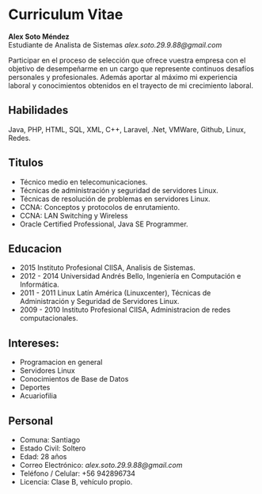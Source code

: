 # Curriculum Vitae

**Alex Soto Méndez**  
Estudiante de Analista de Sistemas 
_alex.soto.29.9.88@gmail.com_  

Participar en el proceso de selección que ofrece vuestra empresa con el objetivo de desempeñarme en un cargo que represente continuos desafíos personales y profesionales. Además aportar al máximo mi experiencia laboral y conocimientos obtenidos en el trayecto de mi crecimiento laboral.

## Habilidades

Java, PHP, HTML, SQL, XML, C++, Laravel, .Net, VMWare, Github, Linux, Redes.

## Titulos

*	Técnico medio en telecomunicaciones.
*	Técnicas de administración y seguridad de servidores Linux.
*	Técnicas de resolución de problemas en servidores Linux.
*	CCNA: Conceptos y protocolos de enrutamiento.
*	CCNA: LAN Switching y Wireless
*	Oracle Certified Professional, Java SE Programmer.

## Educacion

* 2015 Instituto Profesional CIISA, Analisis de Sistemas.
* 2012 - 2014 Universidad Andrés Bello, Ingeniería en Computación e Informática.
* 2011 - 2011 Linux Latín América (Linuxcenter), Técnicas de Administración y Seguridad de Servidores Linux.
* 2009 - 2010 Instituto Profesional CIISA, Administracion de redes computacionales.

## Intereses:

* Programacion en general
* Servidores Linux
* Conocimientos de Base de Datos
* Deportes
* Acuariofilia


## Personal

* Comuna:	            Santiago
* Estado Civil:       Soltero	
* Edad:               28 años
* Correo Electrónico: _alex.soto.29.9.88@gmail.com_         
* Teléfono / Celular: +56 942896734
* Licencia:           Clase B, vehículo propio.
 	
 







